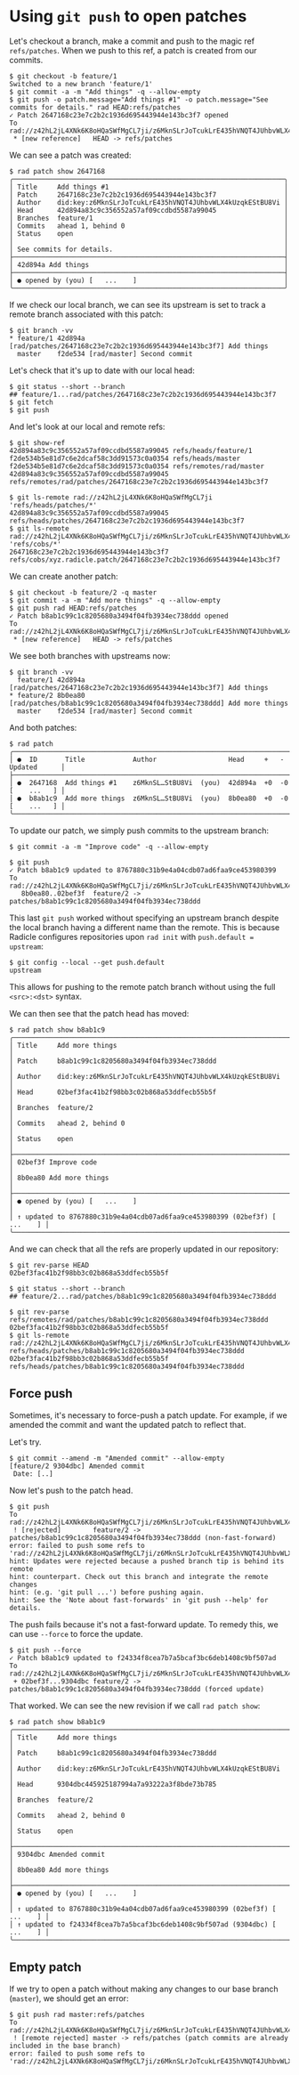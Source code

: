 # Using `git push` to open patches

Let's checkout a branch, make a commit and push to the magic ref `refs/patches`.
When we push to this ref, a patch is created from our commits.

``` (stderr)
$ git checkout -b feature/1
Switched to a new branch 'feature/1'
$ git commit -a -m "Add things" -q --allow-empty
$ git push -o patch.message="Add things #1" -o patch.message="See commits for details." rad HEAD:refs/patches
✓ Patch 2647168c23e7c2b2c1936d695443944e143bc3f7 opened
To rad://z42hL2jL4XNk6K8oHQaSWfMgCL7ji/z6MknSLrJoTcukLrE435hVNQT4JUhbvWLX4kUzqkEStBU8Vi
 * [new reference]   HEAD -> refs/patches
```

We can see a patch was created:

```
$ rad patch show 2647168
╭────────────────────────────────────────────────────────────────────╮
│ Title     Add things #1                                            │
│ Patch     2647168c23e7c2b2c1936d695443944e143bc3f7                 │
│ Author    did:key:z6MknSLrJoTcukLrE435hVNQT4JUhbvWLX4kUzqkEStBU8Vi │
│ Head      42d894a83c9c356552a57af09ccdbd5587a99045                 │
│ Branches  feature/1                                                │
│ Commits   ahead 1, behind 0                                        │
│ Status    open                                                     │
│                                                                    │
│ See commits for details.                                           │
├────────────────────────────────────────────────────────────────────┤
│ 42d894a Add things                                                 │
├────────────────────────────────────────────────────────────────────┤
│ ● opened by (you) [   ...    ]                                     │
╰────────────────────────────────────────────────────────────────────╯
```

If we check our local branch, we can see its upstream is set to track a remote
branch associated with this patch:

```
$ git branch -vv
* feature/1 42d894a [rad/patches/2647168c23e7c2b2c1936d695443944e143bc3f7] Add things
  master    f2de534 [rad/master] Second commit
```

Let's check that it's up to date with our local head:

```
$ git status --short --branch
## feature/1...rad/patches/2647168c23e7c2b2c1936d695443944e143bc3f7
$ git fetch
$ git push
```

And let's look at our local and remote refs:

```
$ git show-ref
42d894a83c9c356552a57af09ccdbd5587a99045 refs/heads/feature/1
f2de534b5e81d7c6e2dcaf58c3dd91573c0a0354 refs/heads/master
f2de534b5e81d7c6e2dcaf58c3dd91573c0a0354 refs/remotes/rad/master
42d894a83c9c356552a57af09ccdbd5587a99045 refs/remotes/rad/patches/2647168c23e7c2b2c1936d695443944e143bc3f7
```
```
$ git ls-remote rad://z42hL2jL4XNk6K8oHQaSWfMgCL7ji 'refs/heads/patches/*'
42d894a83c9c356552a57af09ccdbd5587a99045	refs/heads/patches/2647168c23e7c2b2c1936d695443944e143bc3f7
$ git ls-remote rad://z42hL2jL4XNk6K8oHQaSWfMgCL7ji/z6MknSLrJoTcukLrE435hVNQT4JUhbvWLX4kUzqkEStBU8Vi 'refs/cobs/*'
2647168c23e7c2b2c1936d695443944e143bc3f7	refs/cobs/xyz.radicle.patch/2647168c23e7c2b2c1936d695443944e143bc3f7
```

We can create another patch:

``` (stderr)
$ git checkout -b feature/2 -q master
$ git commit -a -m "Add more things" -q --allow-empty
$ git push rad HEAD:refs/patches
✓ Patch b8ab1c99c1c8205680a3494f04fb3934ec738ddd opened
To rad://z42hL2jL4XNk6K8oHQaSWfMgCL7ji/z6MknSLrJoTcukLrE435hVNQT4JUhbvWLX4kUzqkEStBU8Vi
 * [new reference]   HEAD -> refs/patches
```

We see both branches with upstreams now:

```
$ git branch -vv
  feature/1 42d894a [rad/patches/2647168c23e7c2b2c1936d695443944e143bc3f7] Add things
* feature/2 8b0ea80 [rad/patches/b8ab1c99c1c8205680a3494f04fb3934ec738ddd] Add more things
  master    f2de534 [rad/master] Second commit
```

And both patches:

```
$ rad patch
╭────────────────────────────────────────────────────────────────────────────────────╮
│ ●  ID       Title            Author                  Head     +   -   Updated      │
├────────────────────────────────────────────────────────────────────────────────────┤
│ ●  2647168  Add things #1    z6MknSL…StBU8Vi  (you)  42d894a  +0  -0  [    ...   ] │
│ ●  b8ab1c9  Add more things  z6MknSL…StBU8Vi  (you)  8b0ea80  +0  -0  [    ...   ] │
╰────────────────────────────────────────────────────────────────────────────────────╯
```

To update our patch, we simply push commits to the upstream branch:

```
$ git commit -a -m "Improve code" -q --allow-empty
```

``` (stderr)
$ git push
✓ Patch b8ab1c9 updated to 8767880c31b9e4a04cdb07ad6faa9ce453980399
To rad://z42hL2jL4XNk6K8oHQaSWfMgCL7ji/z6MknSLrJoTcukLrE435hVNQT4JUhbvWLX4kUzqkEStBU8Vi
   8b0ea80..02bef3f  feature/2 -> patches/b8ab1c99c1c8205680a3494f04fb3934ec738ddd
```

This last `git push` worked without specifying an upstream branch despite the
local branch having a different name than the remote. This is because Radicle
configures repositories upon `rad init` with `push.default = upstream`:

```
$ git config --local --get push.default
upstream
```

This allows for pushing to the remote patch branch without using the full
`<src>:<dst>` syntax.

We can then see that the patch head has moved:

```
$ rad patch show b8ab1c9
╭──────────────────────────────────────────────────────────────────────────────╮
│ Title     Add more things                                                    │
│ Patch     b8ab1c99c1c8205680a3494f04fb3934ec738ddd                           │
│ Author    did:key:z6MknSLrJoTcukLrE435hVNQT4JUhbvWLX4kUzqkEStBU8Vi           │
│ Head      02bef3fac41b2f98bb3c02b868a53ddfecb55b5f                           │
│ Branches  feature/2                                                          │
│ Commits   ahead 2, behind 0                                                  │
│ Status    open                                                               │
├──────────────────────────────────────────────────────────────────────────────┤
│ 02bef3f Improve code                                                         │
│ 8b0ea80 Add more things                                                      │
├──────────────────────────────────────────────────────────────────────────────┤
│ ● opened by (you) [   ...    ]                                               │
│ ↑ updated to 8767880c31b9e4a04cdb07ad6faa9ce453980399 (02bef3f) [   ...    ] │
╰──────────────────────────────────────────────────────────────────────────────╯
```

And we can check that all the refs are properly updated in our repository:

```
$ git rev-parse HEAD
02bef3fac41b2f98bb3c02b868a53ddfecb55b5f
```

```
$ git status --short --branch
## feature/2...rad/patches/b8ab1c99c1c8205680a3494f04fb3934ec738ddd
```

```
$ git rev-parse refs/remotes/rad/patches/b8ab1c99c1c8205680a3494f04fb3934ec738ddd
02bef3fac41b2f98bb3c02b868a53ddfecb55b5f
$ git ls-remote rad://z42hL2jL4XNk6K8oHQaSWfMgCL7ji/z6MknSLrJoTcukLrE435hVNQT4JUhbvWLX4kUzqkEStBU8Vi refs/heads/patches/b8ab1c99c1c8205680a3494f04fb3934ec738ddd
02bef3fac41b2f98bb3c02b868a53ddfecb55b5f	refs/heads/patches/b8ab1c99c1c8205680a3494f04fb3934ec738ddd
```

## Force push

Sometimes, it's necessary to force-push a patch update. For example, if we amended
the commit and want the updated patch to reflect that.

Let's try.

```
$ git commit --amend -m "Amended commit" --allow-empty
[feature/2 9304dbc] Amended commit
 Date: [..]
```

Now let's push to the patch head.

``` (stderr) (fail)
$ git push
To rad://z42hL2jL4XNk6K8oHQaSWfMgCL7ji/z6MknSLrJoTcukLrE435hVNQT4JUhbvWLX4kUzqkEStBU8Vi
 ! [rejected]        feature/2 -> patches/b8ab1c99c1c8205680a3494f04fb3934ec738ddd (non-fast-forward)
error: failed to push some refs to 'rad://z42hL2jL4XNk6K8oHQaSWfMgCL7ji/z6MknSLrJoTcukLrE435hVNQT4JUhbvWLX4kUzqkEStBU8Vi'
hint: Updates were rejected because a pushed branch tip is behind its remote
hint: counterpart. Check out this branch and integrate the remote changes
hint: (e.g. 'git pull ...') before pushing again.
hint: See the 'Note about fast-forwards' in 'git push --help' for details.
```

The push fails because it's not a fast-forward update. To remedy this, we can
use `--force` to force the update.

``` (stderr)
$ git push --force
✓ Patch b8ab1c9 updated to f24334f8cea7b7a5bcaf3bc6deb1408c9bf507ad
To rad://z42hL2jL4XNk6K8oHQaSWfMgCL7ji/z6MknSLrJoTcukLrE435hVNQT4JUhbvWLX4kUzqkEStBU8Vi
 + 02bef3f...9304dbc feature/2 -> patches/b8ab1c99c1c8205680a3494f04fb3934ec738ddd (forced update)
```

That worked. We can see the new revision if we call `rad patch show`:

```
$ rad patch show b8ab1c9
╭──────────────────────────────────────────────────────────────────────────────╮
│ Title     Add more things                                                    │
│ Patch     b8ab1c99c1c8205680a3494f04fb3934ec738ddd                           │
│ Author    did:key:z6MknSLrJoTcukLrE435hVNQT4JUhbvWLX4kUzqkEStBU8Vi           │
│ Head      9304dbc445925187994a7a93222a3f8bde73b785                           │
│ Branches  feature/2                                                          │
│ Commits   ahead 2, behind 0                                                  │
│ Status    open                                                               │
├──────────────────────────────────────────────────────────────────────────────┤
│ 9304dbc Amended commit                                                       │
│ 8b0ea80 Add more things                                                      │
├──────────────────────────────────────────────────────────────────────────────┤
│ ● opened by (you) [   ...    ]                                               │
│ ↑ updated to 8767880c31b9e4a04cdb07ad6faa9ce453980399 (02bef3f) [   ...    ] │
│ ↑ updated to f24334f8cea7b7a5bcaf3bc6deb1408c9bf507ad (9304dbc) [   ...    ] │
╰──────────────────────────────────────────────────────────────────────────────╯
```

## Empty patch

If we try to open a patch without making any changes to our base branch (`master`),
we should get an error:

``` (stderr) (fail)
$ git push rad master:refs/patches
To rad://z42hL2jL4XNk6K8oHQaSWfMgCL7ji/z6MknSLrJoTcukLrE435hVNQT4JUhbvWLX4kUzqkEStBU8Vi
 ! [remote rejected] master -> refs/patches (patch commits are already included in the base branch)
error: failed to push some refs to 'rad://z42hL2jL4XNk6K8oHQaSWfMgCL7ji/z6MknSLrJoTcukLrE435hVNQT4JUhbvWLX4kUzqkEStBU8Vi'
```

